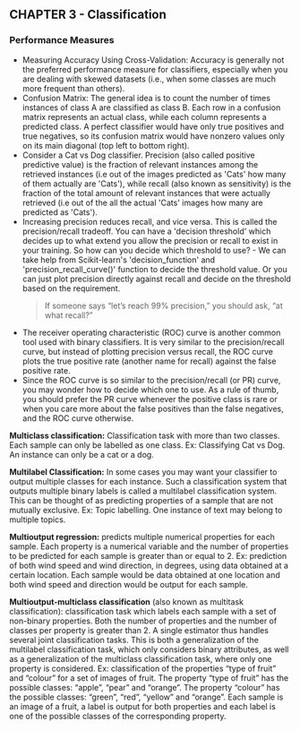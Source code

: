 ## CHAPTER 3 - Classification

### Performance Measures
- Measuring Accuracy Using Cross-Validation: Accuracy is generally not the preferred performance measure for classifiers, especially when you are dealing with skewed datasets (i.e., when some classes are much more frequent than others).
- Confusion Matrix: The general idea is to count the number of times instances of class A are classified as class B. Each row in a confusion matrix represents an actual class, while each column represents a predicted class. A perfect classifier would have only true positives and true negatives, so its confusion matrix would have nonzero values only on its main diagonal (top left to bottom right). 
- Consider a Cat vs Dog classifier. Precision (also called positive predictive value) is the fraction of relevant instances among the retrieved instances (i.e out of the images predicted as 'Cats' how many of them actually are 'Cats'), while recall (also known as sensitivity) is the fraction of the total amount of relevant instances that were actually retrieved  (i.e out of the all the actual 'Cats' images how many are predicted as 'Cats').
- Increasing precision reduces recall, and vice versa. This is called the precision/recall tradeoff. You can have a 'decision threshold' which decides up to what extend you allow the precision or recall to exist in your training. So how can you decide which threshold to use? - We can take help from Scikit-learn's 'decision_function' and 'precision_recall_curve()' function to decide the threshold value. Or you can just plot precision directly against recall and decide on the threshold based on the requirement. 
    <blockquote>If someone says “let’s reach 99% precision,” you should ask, “at what recall?”</blockquote>
- The receiver operating characteristic (ROC) curve is another common tool used with binary classifiers. It is very similar to the precision/recall curve, but instead of plotting precision versus recall, the ROC curve plots the true positive rate (another name for recall) against the false positive rate. 
- Since the ROC curve is so similar to the precision/recall (or PR) curve, you may wonder how to decide which one to use. As a rule of thumb, you should prefer the PR curve whenever the positive class is rare or when you care more about the false positives than the false negatives, and the ROC curve otherwise.

**Multiclass classification:** Classification task with more than two classes. Each sample can only be labelled as one class. Ex: Classifying Cat vs Dog. An instance can only be a cat or a dog.  

**Multilabel Classification:** In some cases you may want your classifier to output multiple classes for each instance. Such a classification system that outputs multiple binary labels is called a multilabel classification system. This can be thought of as predicting properties of a sample that are not mutually exclusive. Ex: Topic labelling. One instance of text may belong to multiple topics.  

**Multioutput regression:** predicts multiple numerical properties for each sample. Each property is a numerical variable and the number of properties to be predicted for each sample is greater than or equal to 2. Ex: prediction of both wind speed and wind direction, in degrees, using data obtained at a certain location. Each sample would be data obtained at one location and both wind speed and direction would be output for each sample. 

**Multioutput-multiclass classification** (also known as multitask classification): classification task which labels each sample with a set of non-binary properties. Both the number of properties and the number of classes per property is greater than 2. A single estimator thus handles several joint classification tasks. This is both a generalization of the multilabel classification task, which only considers binary attributes, as well as a generalization of the multiclass classification task, where only one property is considered. Ex: classification of the properties “type of fruit” and “colour” for a set of images of fruit. The property “type of fruit” has the possible classes: “apple”, “pear” and “orange”. The property “colour” has the possible classes: “green”, “red”, “yellow” and “orange”. Each sample is an image of a fruit, a label is output for both properties and each label is one of the possible classes of the corresponding property.

